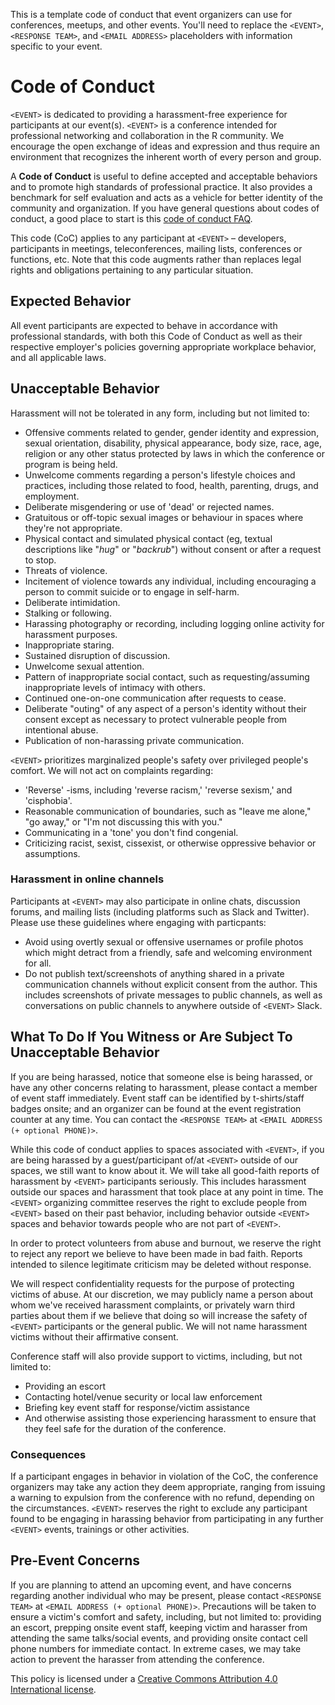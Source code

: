 This is a template code of conduct that event organizers can use for conferences, meetups, and other events. You'll need to replace the `<EVENT>`, `<RESPONSE TEAM>`, and `<EMAIL ADDRESS>` placeholders with information specific to your event.

# Code of Conduct

`<EVENT>` is dedicated to providing a harassment-free experience for participants at our event(s). `<EVENT>` is a conference intended for professional networking and collaboration in the R community. We encourage the open exchange of ideas and expression and thus require an environment that recognizes the inherent worth of every person and group. 

A **Code of Conduct** is useful to define accepted and acceptable behaviors and to promote high standards of professional practice. It also provides a benchmark for self evaluation and acts as a vehicle for better identity of the community and organization. If you have general questions about codes of conduct, a good place to start is this [code of conduct FAQ](https://www.ashedryden.com/blog/codes-of-conduct-101-faq#cocfaq).

This code (CoC) applies to any participant at `<EVENT>` – developers, participants in meetings, teleconferences, mailing lists, conferences or functions, etc. Note that this code augments rather than replaces legal rights and obligations pertaining to any particular situation.

## Expected Behavior

All event participants are expected to behave in accordance with professional standards, with both this Code of Conduct as well as their respective employer's policies governing appropriate workplace behavior, and all applicable laws.

## Unacceptable Behavior

Harassment will not be tolerated in any form, including but not limited to:

* Offensive comments related to gender, gender identity and expression, sexual orientation, disability, physical appearance, body size, race, age, religion or any other status protected by laws in which the conference or program is being held.
* Unwelcome comments regarding a person's lifestyle choices and practices, including those related to food, health, parenting, drugs, and employment.
* Deliberate misgendering or use of 'dead' or rejected names.
* Gratuitous or off-topic sexual images or behaviour in spaces where they're not
appropriate.
* Physical contact and simulated physical contact (eg, textual descriptions like
"*hug*" or "*backrub*") without consent or after a request to stop.
* Threats of violence.
* Incitement of violence towards any individual, including encouraging a person to commit suicide or to engage in self-harm.
* Deliberate intimidation.
* Stalking or following.
* Harassing photography or recording, including logging online activity for
harassment purposes.
* Inappropriate staring.
* Sustained disruption of discussion.
* Unwelcome sexual attention.
* Pattern of inappropriate social contact, such as requesting/assuming inappropriate levels of intimacy with others.
* Continued one-on-one communication after requests to cease.
* Deliberate "outing" of any aspect of a person's identity without their consent
except as necessary to protect vulnerable people from intentional abuse.
* Publication of non-harassing private communication.  

`<EVENT>` prioritizes marginalized people's safety over privileged people's comfort. We will not act on complaints regarding:

* 'Reverse' -isms, including 'reverse racism,' 'reverse sexism,' and 'cisphobia'.
* Reasonable communication of boundaries, such as "leave me alone," "go away," or "I'm not discussing this with you."
* Communicating in a 'tone' you don't find congenial.
* Criticizing racist, sexist, cissexist, or otherwise oppressive behavior or assumptions.

### Harassment in online channels

Participants at `<EVENT>` may also participate in online chats, discussion forums, and mailing lists (including platforms such as Slack and Twitter). Please use these guidelines where engaging with particpants:

* Avoid using overtly sexual or offensive usernames or profile photos which might detract from a friendly, safe and welcoming environment for all.
* Do not publish text/screenshots of anything shared in a private communication channels without explicit consent from the author.  This includes screenshots of private messages to public channels, as well as conversations on public channels to anywhere outside of `<EVENT>` Slack.

## What To Do If You Witness or Are Subject To Unacceptable Behavior

If you are being harassed, notice that someone else is being harassed, or have any other concerns relating to harassment, please contact a member of event staff immediately. Event staff can be identified by t-shirts/staff badges onsite; and an organizer can be found at the event registration counter at any time. You can contact the `<RESPONSE TEAM>` at `<EMAIL ADDRESS (+ optional PHONE)>`.

While this code of conduct applies to spaces associated with `<EVENT>`, if you are being harassed by a guest/participant of/at `<EVENT>` outside of our spaces, we still want to know about it. We will take all good-faith reports of harassment by `<EVENT>` participants seriously. This includes harassment outside our spaces and harassment that took place at any point in time. The `<EVENT>` organizing committee reserves the right to exclude people from `<EVENT>` based on their past behavior, including behavior outside `<EVENT>` spaces and behavior towards people who are not part of `<EVENT>`.

In order to protect volunteers from abuse and burnout, we reserve the right to reject any report we believe to have been made in bad faith. Reports intended to silence legitimate criticism may be deleted without response.

We will respect confidentiality requests for the purpose of protecting victims of abuse. At our discretion, we may publicly name a person about whom we've received harassment complaints, or privately warn third parties about them if we believe that doing so will increase the safety of `<EVENT>` participants or the general public. We will not name harassment victims without their affirmative consent.

Conference staff will also provide support to victims, including, but not limited to:

- Providing an escort
- Contacting hotel/venue security or local law enforcement
- Briefing key event staff for response/victim assistance
- And otherwise assisting those experiencing harassment to ensure that they feel safe for the duration of the conference.

### Consequences

If a participant engages in behavior in violation of the CoC, the conference organizers may take any action they deem appropriate, ranging from issuing a warning to expulsion from the conference with no refund, depending on the circumstances. `<EVENT>` reserves the right to exclude any participant found to be engaging in harassing behavior from participating in any further `<EVENT>` events, trainings or other activities.

## Pre-Event Concerns

If you are planning to attend an upcoming event, and have concerns regarding another individual who may be present, please contact `<RESPONSE TEAM>` at `<EMAIL ADDRESS (+ optional PHONE)>`. Precautions will be taken to ensure a victim's comfort and safety, including, but not limited to: providing an escort, prepping onsite event staff, keeping victim and harasser from attending the same talks/social events, and providing onsite contact cell phone numbers for immediate contact.  In extreme cases, we may take action to prevent the harasser from attending the conference.

This policy is licensed under a [Creative Commons Attribution 4.0 International license](https://creativecommons.org/licenses/by/4.0/).
